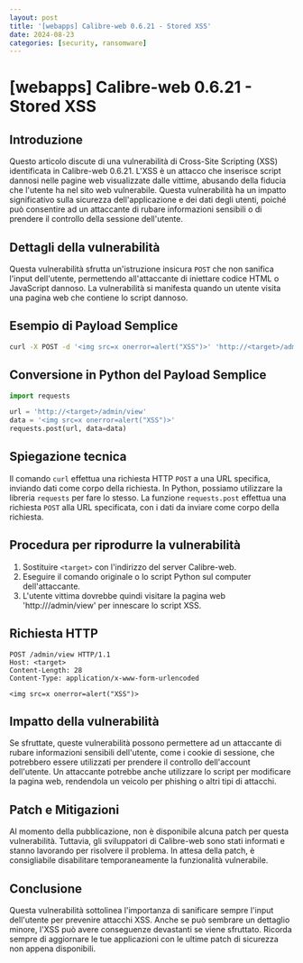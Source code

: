 ```yaml
---
layout: post
title: '[webapps] Calibre-web 0.6.21 - Stored XSS' 
date: 2024-08-23
categories: [security, ransomware]
---
```


# [webapps] Calibre-web 0.6.21 - Stored XSS

## Introduzione

Questo articolo discute di una vulnerabilità di Cross-Site Scripting (XSS) identificata in Calibre-web 0.6.21. L'XSS è un attacco che inserisce script dannosi nelle pagine web visualizzate dalle vittime, abusando della fiducia che l'utente ha nel sito web vulnerabile. Questa vulnerabilità ha un impatto significativo sulla sicurezza dell'applicazione e dei dati degli utenti, poiché può consentire ad un attaccante di rubare informazioni sensibili o di prendere il controllo della sessione dell'utente.

## Dettagli della vulnerabilità

Questa vulnerabilità sfrutta un'istruzione insicura `POST` che non sanifica l'input dell'utente, permettendo all'attaccante di iniettare codice HTML o JavaScript dannoso. La vulnerabilità si manifesta quando un utente visita una pagina web che contiene lo script dannoso.

## Esempio di Payload Semplice

```bash
curl -X POST -d '<img src=x onerror=alert("XSS")>' 'http://<target>/admin/view'
```

## Conversione in Python del Payload Semplice

```python
import requests

url = 'http://<target>/admin/view'
data = '<img src=x onerror=alert("XSS")>'
requests.post(url, data=data)
```

## Spiegazione tecnica

Il comando `curl` effettua una richiesta HTTP `POST` a una URL specifica, inviando dati come corpo della richiesta. In Python, possiamo utilizzare la libreria `requests` per fare lo stesso. La funzione `requests.post` effettua una richiesta `POST` alla URL specificata, con i dati da inviare come corpo della richiesta.

## Procedura per riprodurre la vulnerabilità

1. Sostituire `<target>` con l'indirizzo del server Calibre-web.
2. Eseguire il comando originale o lo script Python sul computer dell'attaccante.
3. L'utente vittima dovrebbe quindi visitare la pagina web 'http://<target>/admin/view' per innescare lo script XSS.

## Richiesta HTTP

```http
POST /admin/view HTTP/1.1
Host: <target>
Content-Length: 28
Content-Type: application/x-www-form-urlencoded

<img src=x onerror=alert("XSS")>
```

## Impatto della vulnerabilità

Se sfruttate, queste vulnerabilità possono permettere ad un attaccante di rubare informazioni sensibili dell'utente, come i cookie di sessione, che potrebbero essere utilizzati per prendere il controllo dell'account dell'utente. Un attaccante potrebbe anche utilizzare lo script per modificare la pagina web, rendendola un veicolo per phishing o altri tipi di attacchi.

## Patch e Mitigazioni

Al momento della pubblicazione, non è disponibile alcuna patch per questa vulnerabilità. Tuttavia, gli sviluppatori di Calibre-web sono stati informati e stanno lavorando per risolvere il problema. In attesa della patch, è consigliabile disabilitare temporaneamente la funzionalità vulnerabile.

## Conclusione

Questa vulnerabilità sottolinea l'importanza di sanificare sempre l'input dell'utente per prevenire attacchi XSS. Anche se può sembrare un dettaglio minore, l'XSS può avere conseguenze devastanti se viene sfruttato. Ricorda sempre di aggiornare le tue applicazioni con le ultime patch di sicurezza non appena disponibili.

